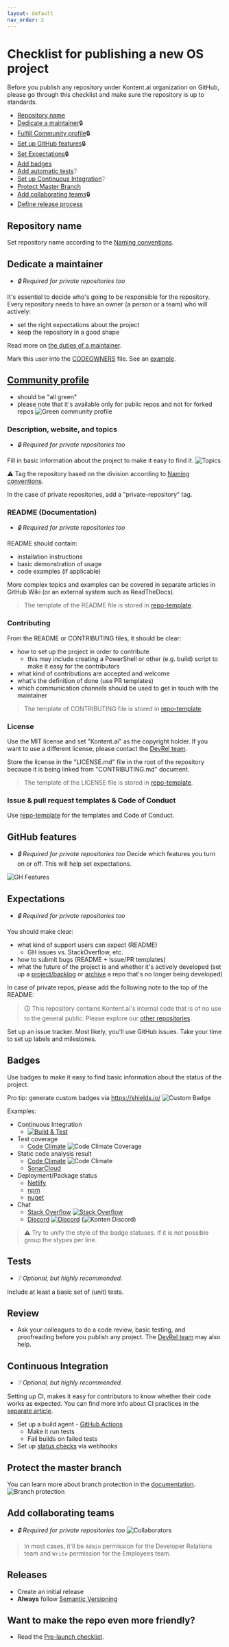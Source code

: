 ```yaml
---
layout: default
nav_order: 2
---
```


# Checklist for publishing a new OS project

Before you publish any repository under Kontent.ai organization on GitHub, please go through this checklist and make sure the repository is up to standards.

* [Repository name](#Repository-name)
* [Dedicate a maintainer](#dedicate-a-maintainer)🔒
* [Fulfill Community profile](#community-profile)🔒
* [Set up GitHub features](#github-features)🔒
* [Set Expectations](#expectations)🔒
* [Add badges](#badges)
* [Add automatic tests](#tests)❔
* [Set up Continuous Integration](#continuous-integration)❔
* [Protect Master Branch](#protect-the-master-branch)
* [Add collaborating teams](#add-collaborating-teams)🔒
* [Define release process](#releases)

## Repository name

Set repository name according to the [Naming conventions](./Naming-conventions.md).

## Dedicate a maintainer
- _🔒 Required for private repositories too_

It's essential to decide who's going to be responsible for the repository. Every repository needs to have an owner (a person or a team) who will actively:
- set the right expectations about the project
- keep the repository in a good shape

Read more on [the duties of a maintainer](./Duties-of-a-Repository-Maintainer.md).

Mark this user into the [CODEOWNERS](https://help.github.com/articles/about-code-owners/) file. See an [example](https://github.com/kontent-ai/KInspector/blob/master/.github/CODEOWNERS).

## [Community profile](https://help.github.com/articles/about-community-profiles-for-public-repositories/)
- should be "all green"
- please note that it's available only for public repos and not for forked repos
![Green community profile](https://i.imgur.com/DVRjA41.png)

### Description, website, and topics
- _🔒 Required for private repositories too_

Fill in basic information about the project to make it easy to find it.
![Topics](https://i.imgur.com/4lNqMK6.png)

⚠ Tag the repository based on the division according to [Naming conventions](./Naming-conventions.md#github-repositories).

In the case of private repositories, add a "private-repository" tag.

### README (Documentation)
- _🔒 Required for private repositories too_

README should contain:

- installation instructions
- basic demonstration of usage
- code examples (if applicable)

More complex topics and examples can be covered in separate articles in GitHub Wiki (or an external system such as ReadTheDocs).

> The template of the README file is stored in [repo-template](https://github.com/kontent-ai/repo-template).

### Contributing
From the README or CONTRIBUTING files, it should be clear:

- how to set up the project in order to contribute
  - this may include creating a PowerShell or other (e.g. build) script to make it easy for the contributors
- what kind of contributions are accepted and welcome
- what's the definition of done (use PR templates)
- which communication channels should be used to get in touch with the maintainer

> The template of CONTRIBUTING file is stored in [repo-template](https://github.com/kontent-ai/repo-template).

### License

Use the MIT license and set "Kontent.ai" as the copyright holder. If you want to use a different license, please contact the [DevRel team](mailto:devrel@kontent.ai).

Store the license in the "LICENSE.md" file in the root of the repository because it is being linked from "CONTRIBUTING.md" document.

> The template of the LICENSE file is stored in [repo-template](https://github.com/kontent-ai/repo-template).

### Issue & pull request templates & Code of Conduct

Use [repo-template](https://github.com/kontent-ai/repo-template) for the templates and Code of Conduct.

## GitHub features
- _🔒 Required for private repositories too_
Decide which features you turn on or off. This will help set expectations.

![GH Features](https://i.imgur.com/i6PICQv.png)

## Expectations
- _🔒 Required for private repositories too_

You should make clear:
- what kind of support users can expect (README)
  - GH issues vs. StackOverflow, etc.
- how to submit bugs (README + Issue/PR templates)
- what the future of the project is and whether it's actively developed (set up a [project/backlog](https://github.com/kontent-ai/delivery-sdk-net/projects) or [archive](https://help.github.com/articles/archiving-a-github-repository/) a repo that's no longer being developed)

In case of private repos, please add the following note to the top of the README:
> 🛈 This repository contains Kontent.ai's internal code that is of no use to the general public. Please explore our [other repositories](https://github.com/kontent-ai).

Set up an issue tracker. Most likely, you'll use GitHub issues. Take your time to set up labels and milestones.

## Badges

Use badges to make it easy to find basic information about the status of the project.

Pro tip: generate custom badges via https://shields.io/ ![Custom Badge](https://img.shields.io/badge/hellow-world-yellowgreen.svg?style=popout&logo=github)

Examples:
* Continuous Integration
    * [![Build & Test](https://github.com/Kentico/kontent-delivery-sdk-net/actions/workflows/integrate.yml/badge.svg)](https://github.com/Kentico/kontent-delivery-sdk-net/actions/workflows/integrate.yml)
* Test coverage
    * [Code Climate](https://codeclimate.com/github/codeclimate/codeclimate/badges) ![Code Climate Coverage](https://api.codeclimate.com/v1/badges/a99a88d28ad37a79dbf6/test_coverage)
* Static code analysis result
    * [Code Climate](https://codeclimate.com/github/codeclimate/codeclimate/badges) ![Code Climate](https://api.codeclimate.com/v1/badges/a99a88d28ad37a79dbf6/maintainability)
    * [SonarCloud](https://sonarcloud.io/documentation/user-guide/project-page/)
* Deployment/Package status
    * [Netlify](https://www.netlify.com/blog/2019/01/29/sharing-the-love-with-netlify-deployment-badges/)
    * [npm](https://docs.npmjs.com/)
    * [nuget](https://docs.microsoft.com/en-us/nuget/)
* Chat
    * [Stack Overflow](https://stackoverflow.com/) [![Stack Overflow](https://img.shields.io/badge/Stack%20Overflow-ASK%20NOW-FE7A16.svg?logo=stackoverflow&logoColor=white)](https://stackoverflow.com/tags/kontent-ai)
    * [Discord](https://discord.gg/SKCxwPtevJ) [![Discord](https://img.shields.io/discord/821885171984891914?label=Discord&logo=Discord&logoColor=white)](https://discord.gg/SKCxwPtevJ) (![Konten Discord](https://img.shields.io/discord/821885171984891914?color=%237289DA&label=Kontent%20Discord&logo=discord))

> ⚠ Try to unify the style of the badge statuses. If it is not possible group the stypes per line.

## Tests
- _❔ Optional, but highly recommended._

Include at least a basic set of (unit) tests.

## Review
- Ask your colleagues to do a code review, basic testing, and proofreading before you publish any project. The [DevRel team](mailto:devrel@kontent.ai) may also help.

## Continuous Integration
- _❔ Optional, but highly recommended._

Setting up CI, makes it easy for contributors to know whether their code works as expected. You can find more info about CI practices in the [separate article](./CI-and-Automation-Guidelines.md).

- Set up a build agent - [GitHub Actions](https://docs.github.com/en/actions)
  - Make it run tests
  - Fail builds on failed tests
- Set up [status checks](https://docs.github.com/en/github/administering-a-repository/about-protected-branches#require-status-checks-before-merging) via webhooks

## Protect the master branch
You can learn more about branch protection in the [documentation](https://docs.github.com/en/github/administering-a-repository/managing-a-branch-protection-rule#about-branch-protection-rules).
![Branch protection](https://i.imgur.com/B4LVfUu.png)

## Add collaborating teams
- _🔒 Required for private repositories too_
![Collaborators](https://i.imgur.com/0qkbWe1.png)
>In most cases, it'll be `Admin` permission for the Developer Relations team and `Write` permission for the Employees team.

## Releases
- Create an initial release
- **Always** follow [Semantic Versioning](http://semver.org/)

## Want to make the repo even more friendly?
- Read the [Pre-launch checklist](https://opensource.guide/starting-a-project/#your-pre-launch-checklist).


